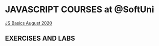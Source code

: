 # JAVASCRIPT COURSES at @SoftUni
[JS Basics August 2020](https://github.com/vesich/Software-University/tree/master/JavaScript%20Basics)

## EXERCISES AND LABS
